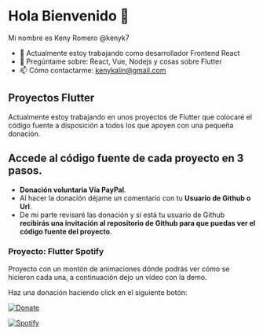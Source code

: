 # Hola Bienvenido 👋
Mi nombre es Keny Romero @kenyk7

- 🔭 Actualmente estoy trabajando como desarrollador Frontend React
- 💬 Pregúntame sobre: React, Vue, Nodejs y cosas sobre Flutter
- 📫 Cómo contactarme: kenykalin@gmail.com

## Proyectos Flutter
Actualmente estoy trabajando en unos proyectos de Flutter que colocaré el código fuente a disposición a todos los que apoyen con una pequeña donación.

## Accede al código fuente de cada proyecto en 3 pasos.
- **Donación voluntaria Vía PayPal**.
- Al hacer la donación déjame un comentario con tu **Usuario de Github o Url**.
- De mi parte revisaré las donación y si está tu usuario de Github **recibirás una invitación al repositorio de Github para que puedas ver el código fuente del proyecto**.

### Proyecto: Flutter Spotify
Proyecto con un montón de animaciones dónde podrás ver cómo se hicieron cada una, a continuación dejo un vídeo con la demo.

Haz una donación haciendo click en el siguiente botón:

[![Donate](https://www.paypalobjects.com/en_US/i/btn/btn_donate_LG.gif)](https://www.paypal.com/donate/?hosted_button_id=5R3ME9NHL3C78)

[![Spotify](https://res.cloudinary.com/marcomontalbano/image/upload/v1662047502/video_to_markdown/images/youtube--D6lXGheDsqY-c05b58ac6eb4c4700831b2b3070cd403.jpg)](https://www.youtube.com/shorts/D6lXGheDsqY "Spotify")

